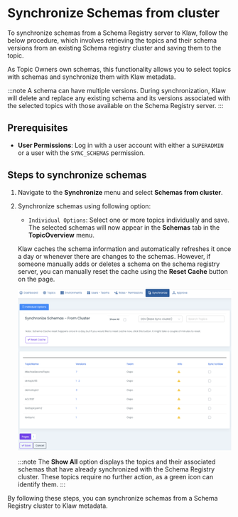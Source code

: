 # Synchronize Schemas from cluster

To synchronize schemas from a Schema Registry server to Klaw, follow the
below procedure, which involves retrieving the topics and their schema
versions from an existing Schema registry cluster and saving them to the
topic.

As Topic Owners own schemas, this functionality allows you to
select topics with schemas and synchronize them with Klaw metadata.

:::note
A schema can have multiple versions. During synchronization, Klaw will delete and replace any existing schema and its versions associated with the selected topics with those available on the Schema Registry server.
:::

## Prerequisites

- **User Permissions**: Log in with a user account with either a `SUPERADMIN` or a user with the `SYNC_SCHEMAS` permission.

## Steps to synchronize schemas

1. Navigate to the **Synchronize** menu and select **Schemas from cluster**.
2. Synchronize schemas using following option:

   - `Individual Options`: Select one or more topics individually
     and save. The selected schemas will now appear in the
     **Schemas** tab in the **TopicOverview** menu.

   Klaw caches the schema information and automatically refreshes it once a
   day or whenever there are changes to the schemas. However, if someone
   manually adds or deletes a schema on the schema registry server, you can
   manually reset the cache using the **Reset Cache** button on the page.

   ![image](../../../static/images/sync/SyncSchemasFromCluster.png)

   :::note
   The **Show All** option displays the topics and their associated schemas that have already synchronized with the Schema Registry cluster. These topics require no further action, as a green icon can identify them.
   :::

By following these steps, you can synchronize schemas from a Schema
Registry cluster to Klaw metadata.

